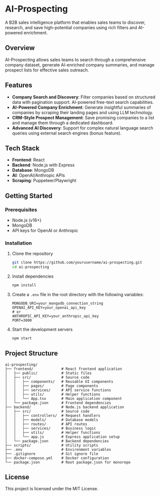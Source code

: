 # AI-Prospecting

A B2B sales intelligence platform that enables sales teams to discover, research, and save high-potential companies using rich filters and AI-powered enrichment.

## Overview

AI-Prospecting allows sales teams to search through a comprehensive company dataset, generate AI-enriched company summaries, and manage prospect lists for effective sales outreach.

## Features

- **Company Search and Discovery**: Filter companies based on structured data with pagination support. AI-powered free-text search capabilities.
- **AI-Powered Company Enrichment**: Generate insightful summaries of companies by scraping their landing pages and using LLM technology.
- **CRM-Style Prospect Management**: Save promising companies to a list and manage them through a dedicated dashboard.
- **Advanced AI Discovery**: Support for complex natural language search queries using external search engines (bonus feature).

## Tech Stack

- **Frontend**: React
- **Backend**: Node.js with Express
- **Database**: MongoDB
- **AI**: OpenAI/Anthropic APIs
- **Scraping**: Puppeteer/Playwright

## Getting Started

### Prerequisites

- Node.js (v16+)
- MongoDB
- API keys for OpenAI or Anthropic

### Installation

1. Clone the repository
   ```bash
   git clone https://github.com/yourusername/ai-prospecting.git
   cd ai-prospecting
   ```

2. Install dependencies
   ```bash
   npm install
   ```

3. Create a `.env` file in the root directory with the following variables:
   ```
   MONGODB_URI=your_mongodb_connection_string
   OPENAI_API_KEY=your_openai_api_key
   # or
   ANTHROPIC_API_KEY=your_anthropic_api_key
   PORT=3000
   ```

4. Start the development servers
   ```bash
   npm start
   ```

## Project Structure

```
ai-prospecting/
├── frontend/             # React frontend application
│   ├── public/           # Static files
│   ├── src/              # Source code
│   │   ├── components/   # Reusable UI components
│   │   ├── pages/        # Page components
│   │   ├── services/     # API service functions
│   │   ├── utils/        # Helper functions
│   │   └── App.tsx       # Main application component
│   └── package.json      # Frontend dependencies
├── backend/              # Node.js backend application
│   ├── src/              # Source code
│   │   ├── controllers/  # Request handlers
│   │   ├── models/       # Database models
│   │   ├── routes/       # API routes
│   │   ├── services/     # Business logic
│   │   ├── utils/        # Helper functions
│   │   └── app.js        # Express application setup
│   └── package.json      # Backend dependencies
├── scripts/              # Utility scripts
├── .env                  # Environment variables
├── .gitignore            # Git ignore file
├── docker-compose.yml    # Docker configuration
└── package.json          # Root package.json for monorepo
```

## License

This project is licensed under the MIT License. 